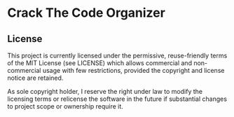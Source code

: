 # Crack The Code Organizer

## License

This project is currently licensed under the permissive, reuse-friendly terms of the MIT License (see LICENSE) which allows commercial and non-commercial usage with few restrictions, provided the copyright and license notice are retained.

As sole copyright holder, I reserve the right under law to modify the licensing terms or relicense the software in the future if substantial changes to project scope or ownership require it.
